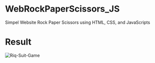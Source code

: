 # WebRockPaperScissors_JS
Simpel Website Rock Paper Scissors using HTML, CSS, and JavaScripts

# Result
![Riq-Suit-Game](https://user-images.githubusercontent.com/72277295/174813839-9f77d54e-3c37-4180-b11c-b0580fdb7047.png)
